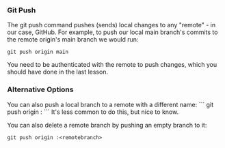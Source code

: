 <h3>Git Push</h3>
The git push command pushes (sends) local changes to any "remote" - in our case, GitHub. For example, to push our local main branch's commits to the remote origin's main branch we would run:

```
git push origin main
```
You need to be authenticated with the remote to push changes, which you should have done in the last lesson.

<h3>Alternative Options</h3>
You can also push a local branch to a remote with a different name:
```
git push origin <localbranch>:<remotebranch>
```
It's less common to do this, but nice to know.

You can also delete a remote branch by pushing an empty branch to it:
```
git push origin :<remotebranch>
```
